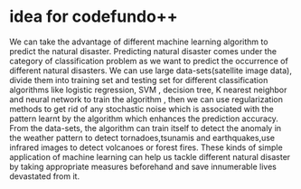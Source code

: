 # idea for codefundo++
We can take the advantage of different machine learning algorithm to predict the natural disaster. Predicting natural disaster comes under the category of classification problem as we want to predict the occurrence of different natural disasters. We can use large data-sets(satellite image data), divide them into training set and testing set for different classification algorithms like logistic regression, SVM , decision tree, K nearest  neighbor and neural network to train the algorithm , then we can use regularization methods to get rid of any stochastic noise which is associated with the pattern learnt by the algorithm which enhances the prediction accuracy. From the data-sets, the algorithm can train itself to detect the anomaly in the weather pattern to detect tornadoes,tsunamis and earthquakes,use infrared images to detect volcanoes or forest fires. These kinds of simple application of machine learning can help us tackle different natural disaster by taking appropriate measures beforehand and save innumerable lives devastated from it.
